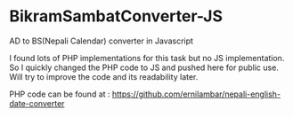 # BikramSambatConverter-JS
AD to BS(Nepali Calendar) converter in Javascript

I found lots of PHP implementations for this task but no JS implementation. So I quickly changed the PHP code to JS and pushed here for public use.
Will try to improve the code and its readability later.

PHP code can be found at : https://github.com/ernilambar/nepali-english-date-converter

